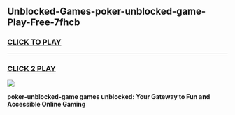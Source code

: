 
## Unblocked-Games-poker-unblocked-game-Play-Free-7fhcb
<h3>
<a href="https://premium76.site?title=poker-unblocked-game&ref=17A">CLICK TO PLAY</a></h3>
<hr>

<h3>
<a href="https://premium76.site?title=poker-unblocked-game&ref=17A">CLICK 2 PLAY</a>
  
</h3>

<a href="https://premium76.site?title=poker-unblocked-game&ref=17A"><img src="https://clearcache.store/games.png"></a>


**poker-unblocked-game games unblocked: Your Gateway to Fun and Accessible Online Gaming**
